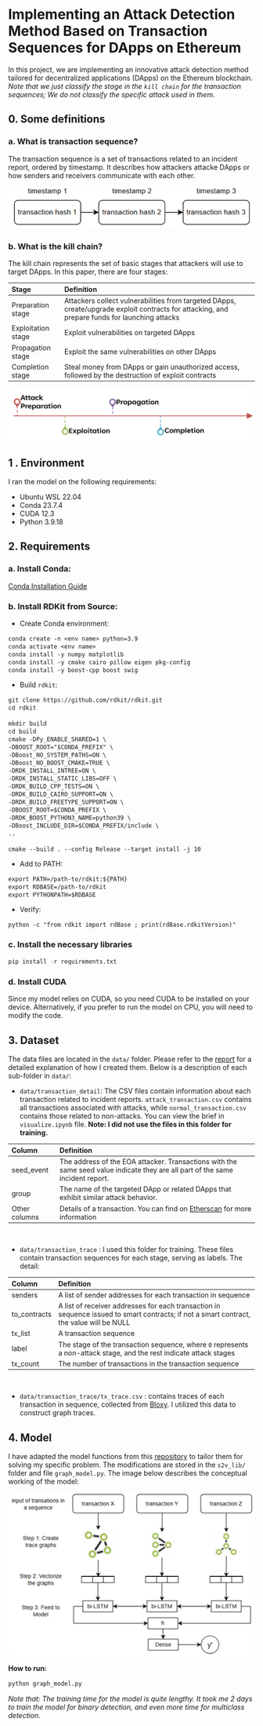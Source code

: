 # Implementing an Attack Detection Method Based on Transaction Sequences for DApps on Ethereum
In this project, we are implementing an innovative attack detection method tailored for decentralized applications (DApps) on the Ethereum blockchain. <br>
_Note that we just classify the stage in the `kill chain` for the transaction sequences; We do not classify the specific attack used in them._

## 0. Some definitions
### a. What is transaction sequence?
The transaction sequence is a set of transactions related to an incident report, ordered by timestamp. It describes how attackers attacke DApps or how senders and receivers communicate with each other.

![transaction sequence](./images/tx_sequence.png)

### b. What is the kill chain?
The kill chain represents the set of basic stages that attackers will use to target DApps. In this paper, there are four stages:

| Stage              | Definition                                               |
| :----------------- | :-------------------------------------------------------- | 
| Preparation stage  | Attackers collect vulnerabilities from targeted DApps, create/upgrade exploit contracts for attacking, and prepare funds for launching attacks |
| Exploitation stage       | Exploit vulnerabilities on targeted DApps                  |
| Propagation stage  | Exploit the same vulnerabilities on other DApps            |
| Completion stage   | Steal money from DApps or gain unauthorized access, followed by the destruction of exploit contracts |

![stages](./images/stages.png)

## 1 . Environment
I ran the model on the following requirements:
- Ubuntu WSL 22.04
- Conda 23.7.4
- CUDA 12.3
- Python 3.9.18

## 2. Requirements
### a. Install Conda:
[Conda Installation Guide](https://conda.io/projects/conda/en/latest/user-guide/install/index.html)

### b. Install RDKit from Source:
- Create Conda environment:
```shell
conda create -n <env name> python=3.9
conda activate <env name>
conda install -y numpy matplotlib
conda install -y cmake cairo pillow eigen pkg-config
conda install -y boost-cpp boost swig
```

- Build `rdkit`:
```shell
git clone https://github.com/rdkit/rdkit.git
cd rdkit

mkdir build
cd build
cmake -DPy_ENABLE_SHARED=1 \
-DBOOST_ROOT="$CONDA_PREFIX" \
-DBoost_NO_SYSTEM_PATHS=ON \
-DBoost_NO_BOOST_CMAKE=TRUE \
-DRDK_INSTALL_INTREE=ON \
-DRDK_INSTALL_STATIC_LIBS=OFF \
-DRDK_BUILD_CPP_TESTS=ON \
-DRDK_BUILD_CAIRO_SUPPORT=ON \
-DRDK_BUILD_FREETYPE_SUPPORT=ON \
-DBOOST_ROOT=$CONDA_PREFIX \
-DRDK_BOOST_PYTHON3_NAME=python39 \
-DBoost_INCLUDE_DIR=$CONDA_PREFIX/include \
..

cmake --build . --config Release --target install -j 10
```

- Add to PATH:
```shell
export PATH=/path-to/rdkit:${PATH}
export RDBASE=/path-to/rdkit
export PYTHONPATH=$RDBASE
```

- Verify:
```shell
python -c "from rdkit import rdBase ; print(rdBase.rdkitVersion)"
```

### c. Install the necessary libraries
```python
pip install -r requirements.txt
```

### d. Install CUDA
Since my model relies on CUDA, so you need CUDA to be installed on your device. Alternatively, if you prefer to run the model on CPU, you will need to modify the code.

## 3. Dataset
The data files are located in the `data/` folder. Please refer to the [report](./report/report.pdf) for a detailed explanation of how I created them. Below is a description of each sub-folder in `data/`:
* `data/transaction_detail`: The CSV files contain information about each transaction related to incident reports. `attack_transaction.csv` contains all transactions associated with attacks, while `normal_transaction.csv` contains those related to non-attacks. You can view the brief in `visualize.ipynb` file. **Note: I did not use the files in this folder for training.**
<center>

| Column      | Definition                                                             |
| :---------- | :---------------------------------------------------------------------- |
| seed_event  | The address of the EOA attacker. Transactions with the same seed value indicate they are all part of the same incident report. |
| group       | The name of the targeted DApp or related DApps that exhibit similar attack behavior. |
| Other columns | Details of a transaction. You can find  on [Etherscan](https://etherscan.io/) for more information |

</center>
<br>

* `data/transaction_trace` : I used this folder for training. These files contain transaction sequences for each stage, serving as labels. The detail:

<center>

| Column         | Definition                                               |
| :-------------- | :------------------------------------------------------- |
| senders         | A list of sender addresses for each transaction in sequence |
| to_contracts    | A list of receiver addresses for each transaction in sequence issued to smart contracts; if not a smart contract, the value will be NULL |
| tx_list         | A transaction sequence                                   |
| label           | The stage of the transaction sequence, where `0` represents a non-attack stage, and the rest indicate attack stages |
| tx_count        | The number of transactions in the transaction sequence    |

</center>
<br>

* `data/transaction_trace/tx_trace.csv` : contains traces of each transaction in sequence, collected from [Bloxy](https://bloxy.info/). I utilized this data to construct graph traces.

## 4. Model
I have adapted the model functions from this [repository](https://github.com/Hanjun-Dai/pytorch_structure2vec) to tailor them for solving my specific problem. The modifications are stored in the `s2v_lib/` folder and file `graph_model.py`. The image below describes the conceptual working of the model:
<center>

![alt text](./images/model.png)

</center>

**How to run:** 
```python
python graph_model.py
```
_Note that: The training time for the model is quite lengthy. It took me 2 days to train the model for binary detection, and even more time for multiclass detection._
